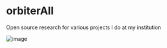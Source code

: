 # orbiterAll
Open source research for various projects I do at my institution 

![image](https://github.com/user-attachments/assets/f144d78d-bd3b-4e88-ad28-ae28eaf646a7)
